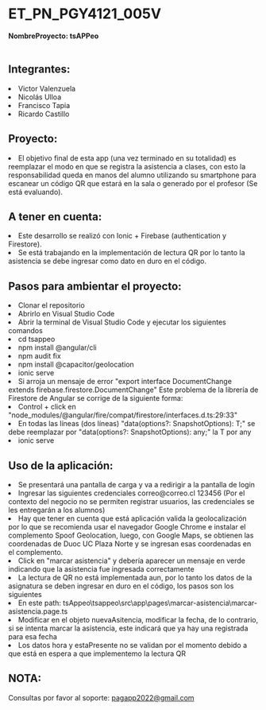 # ET_PN_PGY4121_005V

**NombreProyecto: tsAPPeo**<br/><br/>
## Integrantes:
<li/>Victor Valenzuela <br/>
<li/>Nicolás Ulloa <br/>
<li/>Francisco Tapia <br/>
<li/>Ricardo Castillo <br/>

## Proyecto:<br/>
<li/>El objetivo final de esta app (una vez terminado en su totalidad) es reemplazar el modo en que se registra la asistencia a clases, con esto la responsabilidad queda en manos del alumno utilizando su smartphone para escanear un código QR que estará en la sala o generado por el profesor (Se está evaluando).

## A tener en cuenta:
<li/>Este desarrollo se realizó con Ionic + Firebase (authentication y Firestore).
<li/>Se está trabajando en la implementación de lectura QR por lo tanto la asistencia se debe ingresar como dato en duro en el código.<br/>

## Pasos para ambientar el proyecto:
<li/>Clonar el repositorio
<li/>Abrirlo en Visual Studio Code
<li/>Abrir la terminal de Visual Studio Code y ejecutar los siguientes comandos
<li/>cd tsappeo
<li/>npm install @angular/cli
<li/>npm audit fix
<li/>npm install @capacitor/geolocation
<li/>ionic serve
<li/>Si arroja un mensaje de error "export interface DocumentChange<T> extends firebase.firestore.DocumentChange" Este problema de la librería de Firestore de Angular se corrige de la siguiente forma:
<li/>Control + click en "node_modules/@angular/fire/compat/firestore/interfaces.d.ts:29:33"
<li/>En todas las líneas (dos líneas) "data(options?: SnapshotOptions): T;" se debe reemplazar por "data(options?: SnapshotOptions): any;" la T por any
<li/>ionic serve <br/>
  
## Uso de la aplicación:
<li/>Se presentará una pantalla de carga y va a redirigir a la pantalla de login
<li/>Ingresar las siguientes credenciales correo@correo.cl 123456  (Por el contexto del negocio no se permiten registrar usuarios, las credenciales se les entregarán a los alumnos)
<li/>Hay que tener en cuenta que está aplicación valida la geolocalización por lo que se recomienda usar el navegador Google Chrome e instalar el complemento Spoof Geolocation, luego, con Google Maps, se obtienen las coordenadas de Duoc UC Plaza Norte y se ingresan esas coordenadas en el complemento.
<li/>Click en "marcar asistencia" y debería aparecer un mensaje en verde indicando que la asistencia fue ingresada correctamente
<li/>La lectura de QR no está implementada aun, por lo tanto los datos de la asignatura se deben ingresar en duro en el código, los pasos son los siguientes
<li/>En este path: tsAppeo\tsappeo\src\app\pages\marcar-asistencia\marcar-asistencia.page.ts
<li/>Modificar en el objeto nuevaAsitencia, modificar la fecha, de lo contrario, si se intenta marcar la asistencia, este indicará que ya hay una registrada para esa fecha
<li/>Los datos hora y estaPresente no se validan por el momento debido a que está en espera a que implementemo la lectura QR <br/>

## NOTA:
Consultas por favor al soporte: pagapp2022@gmail.com


